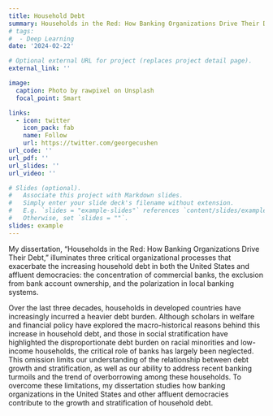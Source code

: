 ```yaml
---
title: Household Debt
summary: Households in the Red: How Banking Organizations Drive Their Debt
# tags:
#  - Deep Learning
date: '2024-02-22'

# Optional external URL for project (replaces project detail page).
external_link: ''

image:
  caption: Photo by rawpixel on Unsplash
  focal_point: Smart

links:
  - icon: twitter
    icon_pack: fab
    name: Follow
    url: https://twitter.com/georgecushen
url_code: ''
url_pdf: ''
url_slides: ''
url_video: ''

# Slides (optional).
#   Associate this project with Markdown slides.
#   Simply enter your slide deck's filename without extension.
#   E.g. `slides = "example-slides"` references `content/slides/example-slides.md`.
#   Otherwise, set `slides = ""`.
slides: example
---
```

My dissertation, “Households in the Red: How Banking Organizations Drive Their Debt,” illuminates three critical organizational processes that exacerbate the increasing household debt in both the United States and affluent democracies: the concentration of commercial banks, the exclusion from bank account ownership, and the polarization in local banking systems.

Over the last three decades, households in developed countries have increasingly incurred a heavier debt burden. Although scholars in welfare and financial policy have explored the macro-historical reasons behind this increase in household debt, and those in social stratification have highlighted the disproportionate debt burden on racial minorities and low-income households, the critical role of banks has largely been neglected. This omission limits our understanding of the relationship between debt growth and stratification, as well as our ability to address recent banking turmoils and the trend of overborrowing among these households. To overcome these limitations, my dissertation studies how banking organizations in the United States and other affluent democracies contribute to the growth and stratification of household debt.



